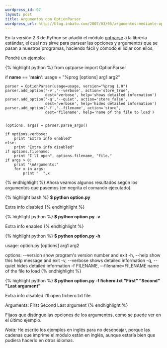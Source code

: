 ```yaml
--- 
wordpress_id: 67
layout: post
title: Argumentos con OptionParser
wordpress_url: http://blog.inbatu.com/2007/03/05/argumentos-mediante-optparser/
---
```

En la versión 2.3 de Python se añadió el módulo <a href="http://docs.python.org/lib/module-optparse.html">optparse</a> a la librería estándar, el cual nos sirve para parsear las opciones y argumentos que se pasan a nuestros programas, haciendo fácil y cómodo el lidiar con ellos.

Pondré un ejemplo:

{% highlight python %}
from optparse import OptionParser

if __name__ == '__main__':
    usage = "%prog [options] arg1 arg2"

    parser = OptionParser(usage=usage, version="%prog 1.0")
    parser.add_option('-v','--verbose', action='store_true',
                      dest='verbose', help='shows detailed information')
    parser.add_option('-q','--quiet', action='store_false',
                      dest='verbose', help='hides detailed information')
    parser.add_option('-f','--filename', action='store',
                      dest='filename', help='name of the file to load')


    (options, args) = parser.parse_args()

    if options.verbose:
        print "Extra info enabled"
    else:
        print "Extra info disabled"
    if options.filename:
        print "I'll open", options.filename, "file."
    if args > 0:
        print "\nArguments:"
        for x in args:
            print "  ",x
{% endhighlight %}
Ahora veamos algunos resultados según los argumentos que pasemos (en negrita el comando ejecutado):

{% highlight bash %}
<b>$ python option.py</b>

Extra info disabled
{% endhighlight %}

{% highlight python %}
<b>$ python option.py -v</b>

Extra info enabled
{% endhighlight %}

{% highlight python %}
<b>$ python option.py -h</b>

usage: option.py [options] arg1 arg2

options:
  --version             show program's version number and exit
  -h, --help            show this help message and exit
  -v, --verbose         shows detailed information
  -q, --quiet           hides detailed information
  -f FILENAME, --filename=FILENAME
                        name of the file to load
{% endhighlight %}

{% highlight python %}
<b>$ python option.py -f fichero.txt "First" "Second" "Last argument"</b>

Extra info disabled
I'll open fichero.txt file.

Arguments:
   First
   Second
   Last argument
{% endhighlight %}

Fijaos que distingue las opciones de los argumentos, como se puede ver en el último ejemplo.

*Nota:* He escrito los ejemplos en inglés para no desencajar, porque las cadenas que imprime el módulo están en inglés, aunque estaría bien que pudiera hacerlo en otros idiomas.
